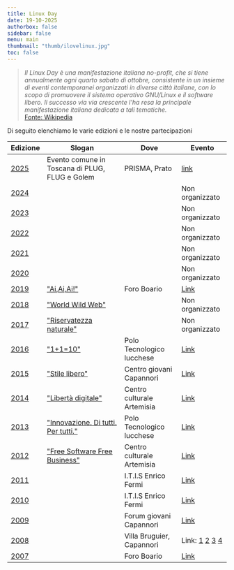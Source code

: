 ```yaml
---
title: Linux Day
date: 19-10-2025
authorbox: false
sidebar: false
menu: main
thumbnail: "thumb/ilovelinux.jpg"
toc: false
---
```

>*Il Linux Day è una manifestazione italiana no-profit, che si tiene annualmente ogni quarto sabato di ottobre, consistente in un insieme di eventi contemporanei organizzati in diverse città italiane, con lo scopo di promuovere il sistema operativo GNU/Linux e il software libero. Il successo via via crescente l'ha resa la principale manifestazione italiana dedicata a tali tematiche.*  
[Fonte: Wikipedia](https://it.wikipedia.org/wiki/Linux_Day)

Di seguito elenchiamo le varie edizioni e le nostre partecipazioni 

| Edizione                                                                   | Slogan                                                                 | Dove                       | Evento                                                                                                                                                                                                                                                                                                                    |
| --------                                                                   | ---------                                                              | -------                    | ----                                                                                                                                                                                                                                                                                                                      |
| [2025](https://www.linuxday.it/2025/)                                      | Evento comune in Toscana di PLUG, FLUG e Golem                         | PRISMA, Prato              | [link](https://day.linux.prato.it/)                                                                                                                                                                                                                                                                                       |
| [2024](https://www.linuxday.it/2024/)                                      |                                                                        |                            | Non organizzato                                                                                                                                                                                                                                                                                                           |
| [2023](https://www.linuxday.it/2023/)                                      |                                                                        |                            | Non organizzato                                                                                                                                                                                                                                                                                                           |
| [2022](https://www.linuxday.it/2022/)                                      |                                                                        |                            | Non organizzato                                                                                                                                                                                                                                                                                                           |
| [2021](https://www.linuxday.it/2021/)                                      |                                                                        |                            | Non organizzato                                                                                                                                                                                                                                                                                                           |
| [2020](https://www.linuxday.it/2020/)                                      |                                                                        |                            | Non organizzato                                                                                                                                                                                                                                                                                                           |
| [2019](https://www.linuxday.it/2019/)                                      | ["Ai,Ai,Ai!"](https://i.imgur.com/6JHVv9o.png)                         | Foro Boario                | [Link](2019)                                                                                                                                                                                                                                                                                                              |
| [2018](https://www.linuxday.it/2018/)                                      | ["World Wild Web"](https://i.imgur.com/k6EEVsP.png)                    |                            | Non organizzato                                                                                                                                                                                                                                                                                                           |
| [2017](https://www.linuxday.it/2017/)                                      | ["Riservatezza naturale"](https://i.imgur.com/qYF9JhN.png)             |                            | Non organizzato                                                                                                                                                                                                                                                                                                           |
| [2016](https://www.linuxday.it/2016/)                                      | ["1+1=10"](https://i.imgur.com/0vYBMpT.png)                            | Polo Tecnologico lucchese  | [Link](2016)                                                                                                                                                                                                                                                                                                              |
| [2015](https://www.linuxday.it/2015/)                                      | ["Stile libero"](https://i.imgur.com/i4IJAeb.jpg)                      | Centro giovani Capannori   | [Link](https://www.facebook.com/events/1603139663284806/)                                                                                                                                                                                                                                                                 |
| [2014](https://www.linuxday.it/2014/)                                      | ["Libertà digitale"](https://i.imgur.com/XflqjKe.png)                  | Centro culturale Artemisia | [Link](https://www.facebook.com/events/982188098473254/)                                                                                                                                                                                                                                                                  |
| [2013](https://web.archive.org/web/20131011055427/http://www.linuxday.it/) | ["Innovazione. Di tutti. Per tutti."](https://i.imgur.com/j62kuWW.png) | Polo Tecnologico lucchese  | [Link](https://web.archive.org/web/20140330015825/http://www.luccalug.it/linux-day-2013/)                                                                                                                                                                                                                                 |
| [2012](https://web.archive.org/web/20121030183903/http://www.linuxday.it/) | ["Free Software Free Business"](https://i.imgur.com/jmOwnNd.png)       | Centro culturale Artemisia | [Link](https://www.facebook.com/events/493742470643779/)                                                                                                                                                                                                                                                                  |
| [2011](https://web.archive.org/web/20111005220439/http://www.linuxday.it/) |                                                                        | I.T.I.S Enrico Fermi       | [Link](https://www.facebook.com/events/811300728938580/)                                                                                                                                                                                                                                                                  |
| [2010](https://web.archive.org/web/20101223034334/http://www.linuxday.it/) |                                                                        | I.T.I.S Enrico Fermi       | [Link](https://web.archive.org/web/20200205165507/https://www.loschermo.it/29906/)                                                                                                                                                                                                                                        |
| [2009](https://www.linuxday.it/2009/)                                      |                                                                        | Forum giovani Capannori    | [Link](2009/ld09.png)                                                                                                                                                                                                                                                                                                     |
| [2008](https://www.linuxday.it/2008/)                                      |                                                                        | Villa Bruguier, Capannori  | Link: [1](https://web.archive.org/web/20200205170516/https://www.loschermo.it/13198/) [2](https://www.flickr.com/photos/capannorieventi/albums/72157608463347295) [3](https://www.flickr.com/photos/capannorieventi/albums/72157608459370916) [4](https://www.flickr.com/photos/capannorieventi/albums/72157608469673308) |
| [2007](https://web.archive.org/web/20071215032719/http://www.linuxday.it/) |                                                                        | Foro Boario                | [Link](https://web.archive.org/web/20071028075527/http://wiki.luccalug.it/doku.php/linuxday:programma)                                                                                                                                                                                                                    |
